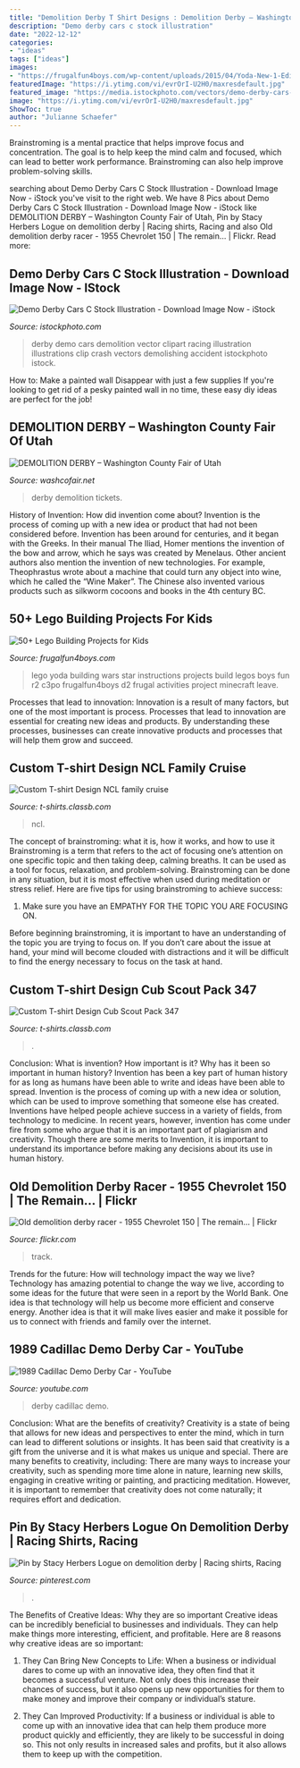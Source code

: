 ```yaml
---
title: "Demolition Derby T Shirt Designs : Demolition Derby – Washington County Fair Of Utah"
description: "Demo derby cars c stock illustration"
date: "2022-12-12"
categories:
- "ideas"
tags: ["ideas"]
images:
- "https://frugalfun4boys.com/wp-content/uploads/2015/04/Yoda-New-1-Edited.jpg"
featuredImage: "https://i.ytimg.com/vi/evrOrI-U2H0/maxresdefault.jpg"
featured_image: "https://media.istockphoto.com/vectors/demo-derby-cars-c-vector-id480059137"
image: "https://i.ytimg.com/vi/evrOrI-U2H0/maxresdefault.jpg"
ShowToc: true
author: "Julianne Schaefer"
---
```



Brainstroming is a mental practice that helps improve focus and concentration. The goal is to help keep the mind calm and focused, which can lead to better work performance. Brainstroming can also help improve problem-solving skills.

	

		
searching about Demo Derby Cars C Stock Illustration - Download Image Now - iStock you've visit to the right web. We have 8 Pics about Demo Derby Cars C Stock Illustration - Download Image Now - iStock like DEMOLITION DERBY – Washington County Fair of Utah, Pin by Stacy Herbers Logue on demolition derby | Racing shirts, Racing and also Old demolition derby racer - 1955 Chevrolet 150 | The remain… | Flickr. Read more:
		
    
## Demo Derby Cars C Stock Illustration - Download Image Now - IStock

<img loading=lazy src="https://media.istockphoto.com/vectors/demo-derby-cars-c-vector-id480059137" onerror="this.onerror=null;this.src='https://tse4.mm.bing.net/th?id=OIP.-74Ol8JtIFddORZSKyncPAHaDi&amp;pid=15.1';" alt="Demo Derby Cars C Stock Illustration - Download Image Now - iStock">

_Source: istockphoto.com_

>derby demo cars demolition vector clipart racing illustration illustrations clip crash vectors demolishing accident istockphoto istock. 

	

How to: Make a painted wall Disappear with just a few supplies
If you're looking to get rid of a pesky painted wall in no time, these easy diy ideas are perfect for the job!

    
## DEMOLITION DERBY – Washington County Fair Of Utah

<img loading=lazy src="http://washcofair.net/wp-content/uploads/2021/01/demolition-derby-photo-04.jpg" onerror="this.onerror=null;this.src='https://tse4.mm.bing.net/th?id=OIP.ixjTRMAJwiglMC3QNCtsewHaE8&amp;pid=15.1';" alt="DEMOLITION DERBY – Washington County Fair of Utah">

_Source: washcofair.net_

>derby demolition tickets. 

	

History of Invention: How did invention come about?
Invention is the process of coming up with a new idea or product that had not been considered before. Invention has been around for centuries, and it began with the Greeks. In their manual The Iliad, Homer mentions the invention of the bow and arrow, which he says was created by Menelaus. Other ancient authors also mention the invention of new technologies. For example, Theophrastus wrote about a machine that could turn any object into wine, which he called the “Wine Maker”. The Chinese also invented various products such as silkworm cocoons and books in the 4th century BC.

    
## 50+ Lego Building Projects For Kids

<img loading=lazy src="https://frugalfun4boys.com/wp-content/uploads/2015/04/Yoda-New-1-Edited.jpg" onerror="this.onerror=null;this.src='https://tse4.mm.bing.net/th?id=OIP.17-JP_7UQYMny1qy5l7zbQHaLH&amp;pid=15.1';" alt="50+ Lego Building Projects for Kids">

_Source: frugalfun4boys.com_

>lego yoda building wars star instructions projects build legos boys fun r2 c3po frugalfun4boys d2 frugal activities project minecraft leave. 

	

Processes that lead to innovation:
Innovation is a result of many factors, but one of the most important is process. Processes that lead to innovation are essential for creating new ideas and products. By understanding these processes, businesses can create innovative products and processes that will help them grow and succeed.

    
## Custom T-shirt Design NCL Family Cruise

<img loading=lazy src="https://t-shirts.classb.com/image/236945.495.shirt.Front.jpg?1274555680" onerror="this.onerror=null;this.src='https://tse3.mm.bing.net/th?id=OIP.m9q011UktbaIFGO4420-jwHaG3&amp;pid=15.1';" alt="Custom T-shirt Design NCL family cruise">

_Source: t-shirts.classb.com_

>ncl. 

	

The concept of brainstroming: what it is, how it works, and how to use it
Brainstroming is a term that refers to the act of focusing one’s attention on one specific topic and then taking deep, calming breaths. It can be used as a tool for focus, relaxation, and problem-solving. Brainstroming can be done in any situation, but it is most effective when used during meditation or stress relief. Here are five tips for using brainstroming to achieve success:
1. Make sure you have an EMPATHY FOR THE TOPIC YOU ARE FOCUSING ON.

Before beginning brainstroming, it is important to have an understanding of the topic you are trying to focus on. If you don’t care about the issue at hand, your mind will become clouded with distractions and it will be difficult to find the energy necessary to focus on the task at hand.

    
## Custom T-shirt Design Cub Scout Pack 347

<img loading=lazy src="https://t-shirts.classb.com/image/392633.495.shirt.Front.jpg?1302646248" onerror="this.onerror=null;this.src='https://tse3.mm.bing.net/th?id=OIP.-H9HbmleIaCSKS8IQZ2PVgHaG3&amp;pid=15.1';" alt="Custom T-shirt Design Cub Scout Pack 347">

_Source: t-shirts.classb.com_

>. 

	

Conclusion: What is invention? How important is it? Why has it been so important in human history?
Invention has been a key part of human history for as long as humans have been able to write and ideas have been able to spread. Invention is the process of coming up with a new idea or solution, which can be used to improve something that someone else has created. Inventions have helped people achieve success in a variety of fields, from technology to medicine. In recent years, however, invention has come under fire from some who argue that it is an important part of plagiarism and creativity. Though there are some merits to Invention, it is important to understand its importance before making any decisions about its use in human history.

    
## Old Demolition Derby Racer - 1955 Chevrolet 150 | The Remain… | Flickr

<img loading=lazy src="https://c1.staticflickr.com/3/2377/2321024737_69b1de357d_b.jpg" onerror="this.onerror=null;this.src='https://tse4.mm.bing.net/th?id=OIP.fXZMiX_c03ZXD8ZvC0d3yAHaFj&amp;pid=15.1';" alt="Old demolition derby racer - 1955 Chevrolet 150 | The remain… | Flickr">

_Source: flickr.com_

>track. 

	

Trends for the future: How will technology impact the way we live?
Technology has amazing potential to change the way we live, according to some ideas for the future that were seen in a report by the World Bank. One idea is that technology will help us become more efficient and conserve energy. Another idea is that it will make lives easier and make it possible for us to connect with friends and family over the internet.

    
## 1989 Cadillac Demo Derby Car - YouTube

<img loading=lazy src="https://i.ytimg.com/vi/evrOrI-U2H0/maxresdefault.jpg" onerror="this.onerror=null;this.src='https://tse1.mm.bing.net/th?id=OIP.NfCCoQJRURTA1O38SLJWOwHaEK&amp;pid=15.1';" alt="1989 Cadillac Demo Derby Car - YouTube">

_Source: youtube.com_

>derby cadillac demo. 

	

Conclusion: What are the benefits of creativity?
Creativity is a state of being that allows for new ideas and perspectives to enter the mind, which in turn can lead to different solutions or insights. It has been said that creativity is a gift from the universe and it is what makes us unique and special. There are many benefits to creativity, including: 
There are many ways to increase your creativity, such as spending more time alone in nature, learning new skills, engaging in creative writing or painting, and practicing meditation. However, it is important to remember that creativity does not come naturally; it requires effort and dedication.

    
## Pin By Stacy Herbers Logue On Demolition Derby | Racing Shirts, Racing

<img loading=lazy src="https://i.pinimg.com/736x/35/cc/d7/35ccd79d151fa5b35b25df60b8a3d5ce--brother.jpg" onerror="this.onerror=null;this.src='https://tse2.mm.bing.net/th?id=OIP.F_ccwiBowp4RamhktywwpQHaKz&amp;pid=15.1';" alt="Pin by Stacy Herbers Logue on demolition derby | Racing shirts, Racing">

_Source: pinterest.com_

>. 

	

The Benefits of Creative Ideas: Why they are so important
Creative ideas can be incredibly beneficial to businesses and individuals. They can help make things more interesting, efficient, and profitable. Here are 8 reasons why creative ideas are so important:
1. They Can Bring New Concepts to Life: When a business or individual dares to come up with an innovative idea, they often find that it becomes a successful venture. Not only does this increase their chances of success, but it also opens up new opportunities for them to make money and improve their company or individual’s stature.

2. They Can Improved Productivity: If a business or individual is able to come up with an innovative idea that can help them produce more product quickly and efficiently, they are likely to be successful in doing so. This not only results in increased sales and profits, but it also allows them to keep up with the competition.


